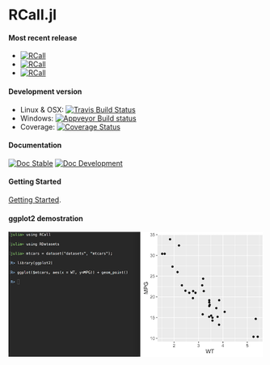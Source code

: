 # RCall.jl

#### Most recent release
* [![RCall](http://pkg.julialang.org/badges/RCall_0.4.svg)](http://pkg.julialang.org/?pkg=RCall&ver=0.4)
* [![RCall](http://pkg.julialang.org/badges/RCall_0.5.svg)](http://pkg.julialang.org/?pkg=RCall&ver=0.5)
* [![RCall](http://pkg.julialang.org/badges/RCall_0.6.svg)](http://pkg.julialang.org/?pkg=RCall&ver=0.6)

#### Development version
* Linux & OSX: [![Travis Build Status](https://travis-ci.org/JuliaInterop/RCall.jl.svg?branch=master)](https://travis-ci.org/JuliaInterop/RCall.jl)
* Windows: [![Appveyor Build status](https://ci.appveyor.com/api/projects/status/u4xs4f83m4271d8a?svg=true)](https://ci.appveyor.com/project/randy3k/rcall-jl)
* Coverage: [![Coverage Status](https://coveralls.io/repos/github/JuliaInterop/RCall.jl/badge.svg?branch=master)](https://coveralls.io/github/JuliaInterop/RCall.jl?branch=master)

#### Documentation

[![Doc Stable](https://img.shields.io/badge/docs-stable-blue.svg)](http://juliainterop.github.io/RCall.jl/stable)
[![Doc Development](https://img.shields.io/badge/docs-latest-blue.svg)](http://juliainterop.github.io/RCall.jl/latest)
 
#### Getting Started

[Getting Started](http://juliainterop.github.io/RCall.jl/stable/gettingstarted).

#### ggplot2 demostration

![](ggplot.png)
